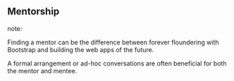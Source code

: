 <!-- .slide: data-background="resources/mentorship.jpg" -->

## Mentorship


note:

Finding a mentor can be the difference between forever floundering with Bootstrap and building the web apps of the future.

A formal arrangement or ad-hoc conversations are often beneficial for both the mentor and mentee.
